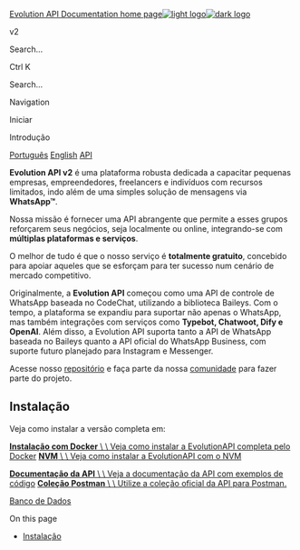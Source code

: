 [Evolution API Documentation home page![light logo](https://mintlify.s3.us-west-1.amazonaws.com/atendai-eb1f2775/images/brand/cover.png)![dark logo](https://mintlify.s3.us-west-1.amazonaws.com/atendai-eb1f2775/images/brand/cover-white.png)](https://doc.evolution-api.com/)

v2

Search...

Ctrl K

Search...

Navigation

Iniciar

Introdução

[Português](https://doc.evolution-api.com/v2/pt/get-started/introduction) [English](https://doc.evolution-api.com/v2/en/get-started/introduction) [API](https://doc.evolution-api.com/v2/api-reference/get-information)

**Evolution API v2** é uma plataforma robusta dedicada a capacitar pequenas empresas, empreendedores, freelancers e indivíduos com recursos limitados,
indo além de uma simples solução de mensagens via **WhatsApp™**.

Nossa missão é fornecer uma API abrangente que permite a esses grupos reforçarem seus negócios, seja localmente ou online, integrando-se com **múltiplas plataformas e serviços**.

O melhor de tudo é que o nosso serviço é **totalmente gratuito**, concebido para apoiar aqueles que se esforçam para ter sucesso num cenário de mercado competitivo.

Originalmente, a **Evolution API** começou como uma API de controle de WhatsApp baseada no CodeChat, utilizando a biblioteca Baileys. Com o tempo, a plataforma se expandiu para
suportar não apenas o WhatsApp, mas também integrações com serviços como **Typebot, Chatwoot, Dify e OpenAI**.
Além disso, a Evolution API suporta tanto a API de WhatsApp baseada no Baileys quanto a API oficial do WhatsApp Business, com suporte futuro planejado para Instagram e Messenger.

Acesse nosso [repositório](https://github.com/EvolutionAPI/evolution-api) e faça parte da nossa [comunidade](https://evolution-api.com/) para fazer parte do projeto.

## [​](https://doc.evolution-api.com/v2/pt/get-started/introduction\#instala%C3%A7%C3%A3o)  Instalação

Veja como instalar a versão completa em:

[**Instalação com Docker** \\
\\
Veja como instalar a EvolutionAPI completa pelo Docker](https://doc.evolution-api.com/v2/pt/install/docker) [**NVM** \\
\\
Veja como instalar a EvolutionAPI com o NVM](https://doc.evolution-api.com/v2/pt/install/nvm)

[**Documentação da API** \\
\\
Veja a documentação da API com exemplos de código](https://doc.evolution-api.com/v2/pt/definitions/connections) [**Coleção Postman** \\
\\
Utilize a coleção oficial da API para Postman.](https://www.postman.com/agenciadgcode/evolution-api/collection/gqr041s/evolution-api-v2-0)

[Banco de Dados](https://doc.evolution-api.com/v2/pt/requirements/database)

On this page

- [Instalação](https://doc.evolution-api.com/v2/pt/get-started/introduction#instala%C3%A7%C3%A3o)